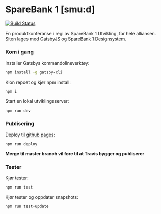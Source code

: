 # SpareBank 1 [smu:d]

[![Build Status](https://travis-ci.org/SpareBank1/smud.svg?branch=master)](https://travis-ci.org/SpareBank1/smud)

En produktkonferanse i regi av SpareBank 1 Utvikling, for hele alliansen. Siten lages med [GatsbyJS](https://www.gatsbyjs.org) og [SpareBank 1 Designsystem](https://design.sparebank1.no/).

### Kom i gang

Installer Gatsbys kommandolineverktøy:
```bash
npm install -g gatsby-cli
```

Klon repoet og kjør npm install:
```bash
npm i
```

Start en lokal utviklingsserver:
```bash
npm run dev
```

### Publisering

Deploy til [github pages](https://sparebank1.github.io/smud/):
```bash
npm run deploy
```
**Merge til master branch vil føre til at Travis bygger og publiserer**

### Tester

Kjør tester:
```bash
npm run test
```

Kjør tester og oppdater snapshots:
```bash
npm run test-update
```

